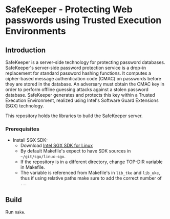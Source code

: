 SafeKeeper - Protecting Web passwords using Trusted Execution Environments
==========================================================================

Introduction
------------

SafeKeeper is a server-side technology for protecting password databases. SafeKeeper's server-side password protection service is a drop-in replacement for standard password hashing functions. It computes a cipher-based message authentication code (CMAC) on passwords before they are stored in the
database. An adversary must obtain the CMAC key in order to perform offline guessing attacks against a stolen password database. SafeKeeper generates and protects this key within a Trusted Execution Environment, realized using Intel's Software Guard Extensions (SGX) technology.

This repository holds the libraries to build the SafeKeeper server.

### Prerequisites

- Install SGX SDK:
  * Download [Intel SGX SDK for Linux](https://github.com/01org/linux-sgx)
  * By default Makefile's expect to have SDK sources in ``~/git/sgx/linux-sgx``.
  * If the repository is in a different directory, change TOP-DIR variable in Makefile.
  * The variable is referenced from Makefile's in `lib_tke` and `lib_uke`, thus if using relative paths make sure to add the correct number of `..`.


Build
-----

Run `make`.
